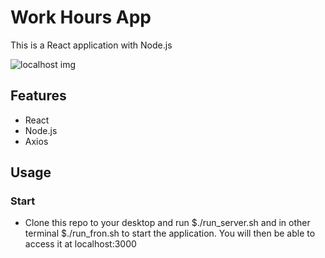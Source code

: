 # Work Hours App
This is a React application with Node.js 


![localhost img](https://github.com/LimaCarol/work-hours-app/blob/master/frontend/public/localhost.png)

## Features
- React
- Node.js
- Axios

## Usage 

### Start
- Clone this repo to your desktop and run $./run_server.sh and in other terminal $./run_fron.sh to start the application. You will then be able to access it at localhost:3000

